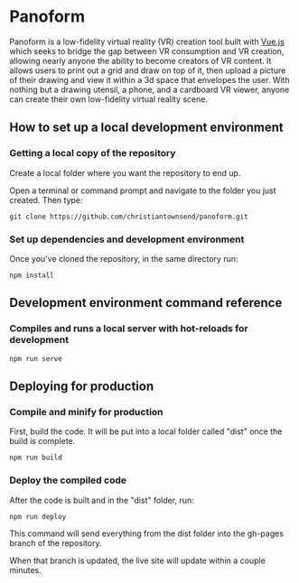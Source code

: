 # Panoform

Panoform is a low-fidelity virtual reality (VR) creation tool built with [Vue.js](https://vuejs.org/v2/guide/) which seeks to bridge the gap between VR consumption and VR creation, allowing nearly anyone the ability
to become creators of VR content. It allows users to print out a grid and draw on top of it, then upload a picture of their drawing and view it within a 3d space that envelopes the user. With nothing but a drawing utensil, a phone, and a cardboard VR viewer, anyone can create their own low-fidelity virtual reality scene.
  
  
## How to set up a local development environment

### Getting a local copy of the repository

Create a local folder where you want the repository to end up.

Open a terminal or command prompt and navigate to the folder you just created. Then type:

```
git clone https://github.com/christiantownsend/panoform.git
```

### Set up dependencies and development environment

Once you've cloned the repository, in the same directory run:

```
npm install
```
  
  
## Development environment command reference

### Compiles and runs a local server with hot-reloads for development
```
npm run serve
```
  
  
## Deploying for production

### Compile and minify for production

First, build the code. It will be put into a local folder called "dist" once the build is complete.

```
npm run build
```

### Deploy the compiled code

After the code is built and in the "dist" folder, run:

```
npm run deploy
```

This command will send everything from the dist folder into the gh-pages branch of the repository.

When that branch is updated, the live site will update within a couple minutes.